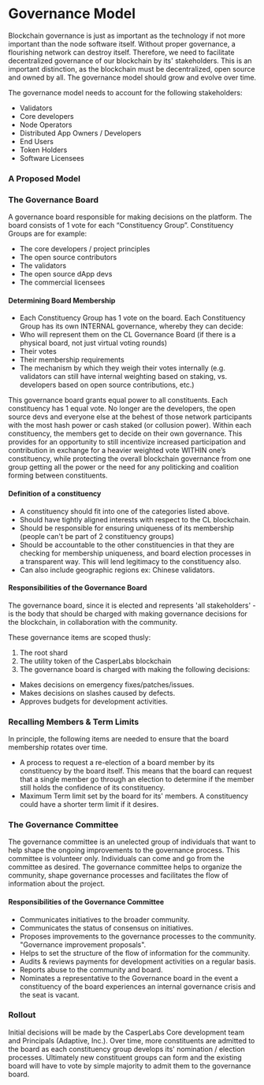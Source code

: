 # Governance Model

Blockchain governance is just as important as the technology if not more important than the node software itself.  Without proper governance, a flourishing network can destroy itself.  Therefore, we need to facilitate decentralized governance of our blockchain by its' stakeholders.  This is an important distinction, as the blockchain must be decentralized, open source and owned by all.   The governance model should grow and evolve over time.  

The governance model needs to account for the following stakeholders:

* Validators
* Core developers
* Node Operators
* Distributed App Owners / Developers
* End Users
* Token Holders
* Software Licensees

### A Proposed Model

### The Governance Board

A governance board  responsible for making decisions on the platform.  The board consists of 1 vote for each “Constituency Group”. Constituency Groups are for example:

* The core developers / project principles
* The open source contributors
* The validators
* The open source dApp devs
* The commercial licensees

#### Determining Board Membership

* Each Constituency Group has 1 vote on the board. Each Constituency Group has its own INTERNAL governance, whereby they can decide:
* Who will represent them on the CL Governance Board \(if there is a physical board, not just virtual voting rounds\)
* Their votes
* Their membership requirements
* The mechanism by which they weigh their votes internally \(e.g. validators can still have internal weighting based on staking, vs. developers based on open source contributions, etc.\)

This governance board grants equal power to all constituents. Each constituency has 1 equal vote. No longer are the developers, the open source devs and everyone else at the behest of those network participants with the most hash power or cash staked \(or collusion power\). Within each constituency, the members get to decide on their own governance. This provides for an opportunity to still incentivize increased participation and contribution in exchange for a heavier weighted vote WITHIN one’s constituency, while protecting the overall blockchain governance from one group getting all the power or the need for any politicking and coalition forming between constituents. 

#### Definition of a constituency

* A constituency should fit into one of the categories listed above.
* Should have tightly aligned interests with respect to the CL blockchain.
* Should be responsible for ensuring uniqueness of its membership \(people can't be part of 2 constituency groups\)
* Should be accountable to the other constituencies in that they are checking for membership uniqueness, and board election processes in a transparent way.  This will lend legitimacy to the constituency also.
* Can also include geographic regions ex: Chinese validators.

#### Responsibilities of the Governance Board

The governance board, since it is elected and represents 'all stakeholders' - is the body that should be charged with making governance decisions for the blockchain, in collaboration with the community. 

These governance items are scoped thusly:

1. The root shard
2. The utility token of the CasperLabs blockchain
3. The governance board is charged with making the following decisions:

* Makes decisions on emergency fixes/patches/issues.
* Makes decisions on slashes caused by defects.
* Approves budgets for development activities.

### Recalling Members & Term Limits

In principle, the following items are needed to ensure that the board membership rotates over time.

* A process to request a re-election of a board member by its constituency by the board itself. This means that the board can request that a single member go through an election to determine if the member still holds the confidence of its constituency.
* Maximum Term limit set by the board for its' members. A constituency could have a shorter term limit if it desires.

### The Governance Committee

The governance committee is an unelected group of individuals that want to help shape the ongoing improvements to the governance process. This committee is volunteer only.  Individuals can come and go from the committee as desired.   The governance committee helps to organize the community, shape governance processes and facilitates the flow of information about the project.

#### Responsibilities of the Governance Committee

* Communicates initiatives to the broader community.
* Communicates the status of consensus on initiatives.
* Proposes improvements to the governance processes to the community.  "Governance improvement proposals".
* Helps to set the structure of the flow of information for the community.
* Audits & reviews payments for development activities on a regular basis. 
* Reports abuse to the community and board. 
* Nominates a representative to the Governance board in the event a constituency of the board experiences an internal governance crisis and the seat is vacant.

### Rollout

Initial decisions will be made by the CasperLabs Core development team and Principals \(Adaptive, Inc.\).  Over time, more constituents are admitted to the board as each constituency group develops its' nomination / election processes. Ultimately new constituent groups can form and the existing board will have to vote by simple majority to admit them to the governance board. 


